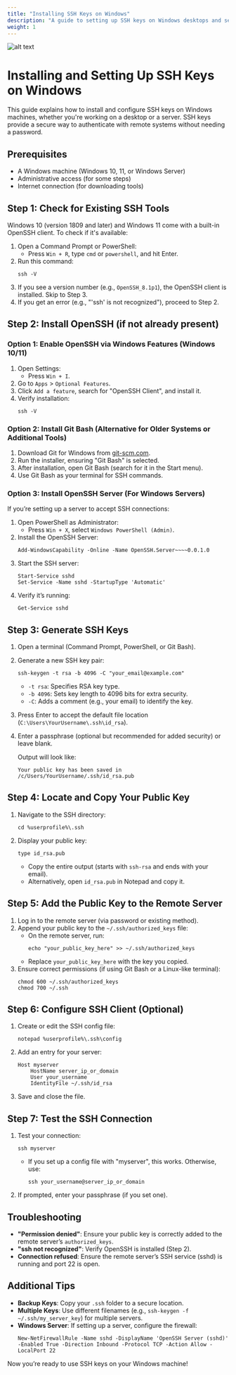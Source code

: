 ```yaml
---
title: "Installing SSH Keys on Windows"
description: "A guide to setting up SSH keys on Windows desktops and servers"
weight: 1
---
```


![alt text](/images/os/windows/windows_ssh.jpeg) 

# Installing and Setting Up SSH Keys on Windows

This guide explains how to install and configure SSH keys on Windows machines, whether you're working on a desktop or a server. SSH keys provide a secure way to authenticate with remote systems without needing a password.

## Prerequisites
- A Windows machine (Windows 10, 11, or Windows Server)
- Administrative access (for some steps)
- Internet connection (for downloading tools)

## Step 1: Check for Existing SSH Tools
Windows 10 (version 1809 and later) and Windows 11 come with a built-in OpenSSH client. To check if it's available:

1. Open a Command Prompt or PowerShell:
   - Press `Win + R`, type `cmd` or `powershell`, and hit Enter.
2. Run this command:
   ```
   ssh -V
   ```
3. If you see a version number (e.g., `OpenSSH_8.1p1`), the OpenSSH client is installed. Skip to Step 3.
4. If you get an error (e.g., "'ssh' is not recognized"), proceed to Step 2.

## Step 2: Install OpenSSH (if not already present)
### Option 1: Enable OpenSSH via Windows Features (Windows 10/11)
1. Open Settings:
   - Press `Win + I`.
2. Go to `Apps` > `Optional Features`.
3. Click `Add a feature`, search for "OpenSSH Client", and install it.
4. Verify installation:
   ```
   ssh -V
   ```

### Option 2: Install Git Bash (Alternative for Older Systems or Additional Tools)
1. Download Git for Windows from [git-scm.com](https://git-scm.com).
2. Run the installer, ensuring "Git Bash" is selected.
3. After installation, open Git Bash (search for it in the Start menu).
4. Use Git Bash as your terminal for SSH commands.

### Option 3: Install OpenSSH Server (For Windows Servers)
If you’re setting up a server to accept SSH connections:
1. Open PowerShell as Administrator:
   - Press `Win + X`, select `Windows PowerShell (Admin)`.
2. Install the OpenSSH Server:
   ```
   Add-WindowsCapability -Online -Name OpenSSH.Server~~~~0.0.1.0
   ```
3. Start the SSH server:
   ```
   Start-Service sshd
   Set-Service -Name sshd -StartupType 'Automatic'
   ```
4. Verify it’s running:
   ```
   Get-Service sshd
   ```

## Step 3: Generate SSH Keys
1. Open a terminal (Command Prompt, PowerShell, or Git Bash).
2. Generate a new SSH key pair:
   ```
   ssh-keygen -t rsa -b 4096 -C "your_email@example.com"
   ```
   - `-t rsa`: Specifies RSA key type.
   - `-b 4096`: Sets key length to 4096 bits for extra security.
   - `-C`: Adds a comment (e.g., your email) to identify the key.
3. Press Enter to accept the default file location (`C:\Users\YourUsername\.ssh\id_rsa`).
4. Enter a passphrase (optional but recommended for added security) or leave blank.

   Output will look like:
   ```
   Your public key has been saved in /c/Users/YourUsername/.ssh/id_rsa.pub
   ```

## Step 4: Locate and Copy Your Public Key
1. Navigate to the SSH directory:
   ```
   cd %userprofile%\.ssh
   ```
2. Display your public key:
   ```
   type id_rsa.pub
   ```
   - Copy the entire output (starts with `ssh-rsa` and ends with your email).
   - Alternatively, open `id_rsa.pub` in Notepad and copy it.

## Step 5: Add the Public Key to the Remote Server
1. Log in to the remote server (via password or existing method).
2. Append your public key to the `~/.ssh/authorized_keys` file:
   - On the remote server, run:
     ```
     echo "your_public_key_here" >> ~/.ssh/authorized_keys
     ```
   - Replace `your_public_key_here` with the key you copied.
3. Ensure correct permissions (if using Git Bash or a Linux-like terminal):
   ```
   chmod 600 ~/.ssh/authorized_keys
   chmod 700 ~/.ssh
   ```

## Step 6: Configure SSH Client (Optional)
1. Create or edit the SSH config file:
   ```
   notepad %userprofile%\.ssh\config
   ```
2. Add an entry for your server:
   ```
   Host myserver
       HostName server_ip_or_domain
       User your_username
       IdentityFile ~/.ssh/id_rsa
   ```
3. Save and close the file.

## Step 7: Test the SSH Connection
1. Test your connection:
   ```
   ssh myserver
   ```
   - If you set up a config file with "myserver", this works. Otherwise, use:
     ```
     ssh your_username@server_ip_or_domain
     ```
2. If prompted, enter your passphrase (if you set one).

## Troubleshooting
- **"Permission denied"**: Ensure your public key is correctly added to the remote server’s `authorized_keys`.
- **"ssh not recognized"**: Verify OpenSSH is installed (Step 2).
- **Connection refused**: Ensure the remote server’s SSH service (sshd) is running and port 22 is open.

## Additional Tips
- **Backup Keys**: Copy your `.ssh` folder to a secure location.
- **Multiple Keys**: Use different filenames (e.g., `ssh-keygen -f ~/.ssh/my_server_key`) for multiple servers.
- **Windows Server**: If setting up a server, configure the firewall:
  ```
  New-NetFirewallRule -Name sshd -DisplayName 'OpenSSH Server (sshd)' -Enabled True -Direction Inbound -Protocol TCP -Action Allow -LocalPort 22
  ```

Now you’re ready to use SSH keys on your Windows machine!